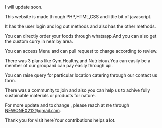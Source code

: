 I will update soon.

This website is made through PHP,HTML,CSS and little bit of javascript.

It has the user login and log out methods and also has the other methods.

You can directly order your foods through whatsapp.And you can also get the custom curry in near by area.

You can access Menu and can pull request to change according to review.

There was 3 plans like Gym,Healthy,and Nutricious.You can easily be a member of our groupand can pay easily through upi.

You can raise query for particular location catering through our contact us form.

There was a community to join and also you can help us to achive fully sustainable materials or products for nature.

For more update and to change , please reach at me through NEWONEX212@gmail.com.

Thank you for visit here.Your contributions helps a lot.
